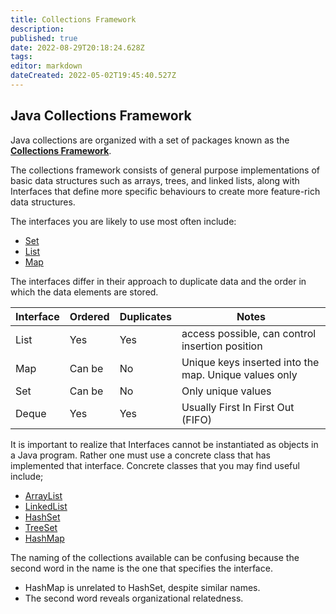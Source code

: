 ```yaml
---
title: Collections Framework
description: 
published: true
date: 2022-08-29T20:18:24.628Z
tags: 
editor: markdown
dateCreated: 2022-05-02T19:45:40.527Z
---
```



## Java Collections Framework

Java collections are organized with a set of packages known as the [**Collections Framework**](http://localhost:8000/docs/api/java.base/java/util/doc-files/coll-overview.html).  

The collections framework consists of general purpose implementations of basic data structures such as arrays, trees, and linked lists, along with Interfaces that define more specific behaviours to create more feature-rich data structures.   

The interfaces you are likely to use most often include:
- [Set](http://localhost:8000/docs/api/java.base/java/util/Set.html)
- [List](http://localhost:8000/docs/api/java.base/java/util/List.html)
- [Map](http://localhost:8000/docs/api/java.base/java/util/Map.html)

The interfaces differ in their approach to duplicate data and the order in which the data elements are stored.

| Interface | Ordered | Duplicates | Notes |
| ----------| ------- |------------|-------|
| List      | Yes     | Yes        | access possible, can control insertion position |
| Map       | Can be  | No         | Unique keys inserted into the map. Unique values only |
| Set       | Can be  | No         | Only unique values |
| Deque     | Yes     | Yes        | Usually First In First Out (FIFO) | 
  

It is important to realize that Interfaces cannot be instantiated as objects in a Java program. Rather one must use a concrete class that has implemented that interface. Concrete classes that you may find useful include; 
  - [ArrayList](http://localhost:8000/docs/api/java.base/java/util/ArrayList.html)
  - [LinkedList](http://localhost:8000/docs/api/java.base/java/util/LinkedList.html)
  - [HashSet](http://localhost:8000/docs/api/java.base/java/util/HashSet.html)
  - [TreeSet](http://localhost:8000/docs/api/java.base/java/util/TreeSet.html)
  - [HashMap](http://localhost:8000/docs/api/java.base/java/util/HashMap.html)


The naming of the collections available can be confusing because the second word in the name is the one that specifies the interface.  
  * HashMap is unrelated to HashSet, despite similar names.
  * The second word reveals organizational relatedness.


